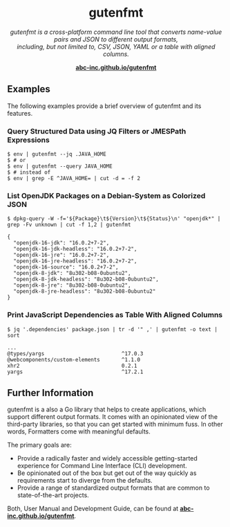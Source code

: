 <h1 align="center">gutenfmt</h1>

<p align="center">
  <i>gutenfmt is a cross-platform command line tool that converts name-value pairs and JSON to different output formats,
    <br>including, but not limited to, CSV, JSON, YAML or a table with aligned columns.</i>
  <br>
</p>

<p align="center">
  <a href="https://abc-inc.github.io/gutenfmt/" target="_blank"><strong>abc-inc.github.io/gutenfmt</strong></a>
  <br>
</p>

## Examples

The following examples provide a brief overview of gutenfmt and its features.

### Query Structured Data using JQ Filters or JMESPath Expressions

```shell
$ env | gutenfmt --jq .JAVA_HOME
$ # or
$ env | gutenfmt --query JAVA_HOME
$ # instead of
$ env | grep -E ^JAVA_HOME= | cut -d = -f 2

````

### List OpenJDK Packages on a Debian-System as Colorized JSON

```shell
$ dpkg-query -W -f='${Package}\t${Version}\t${Status}\n' "openjdk*" | grep -Fv unknown | cut -f 1,2 | gutenfmt

{
  "openjdk-16-jdk": "16.0.2+7-2",
  "openjdk-16-jdk-headless": "16.0.2+7-2",
  "openjdk-16-jre": "16.0.2+7-2",
  "openjdk-16-jre-headless": "16.0.2+7-2",
  "openjdk-16-source": "16.0.2+7-2",
  "openjdk-8-jdk": "8u302-b08-0ubuntu2",
  "openjdk-8-jdk-headless": "8u302-b08-0ubuntu2",
  "openjdk-8-jre": "8u302-b08-0ubuntu2",
  "openjdk-8-jre-headless": "8u302-b08-0ubuntu2"
}
```

### Print JavaScript Dependencies as Table With Aligned Columns

```shell
$ jq '.dependencies' package.json | tr -d '" ,' | gutenfmt -o text | sort

...
@types/yargs                         ^17.0.3
@webcomponents/custom-elements       ^1.1.0
xhr2                                 0.2.1
yargs                                ^17.2.1
```

## Further Information

gutenfmt is a also a Go library that helps to create applications, which support different output formats.
It comes with an opinionated view of the third-party libraries, so that you can get started with minimum fuss.
In other words, Formatters come with meaningful defaults.

The primary goals are:

- Provide a radically faster and widely accessible getting-started experience for Command Line Interface (CLI) development.
- Be opinionated out of the box but get out of the way quickly as requirements start to diverge from the defaults.
- Provide a range of standardized output formats that are common to state-of-the-art projects.

Both, User Manual and Development Guide, can be found at
<a href="https://abc-inc.github.io/gutenfmt/" target="_blank"><strong>abc-inc.github.io/gutenfmt</strong></a>.
